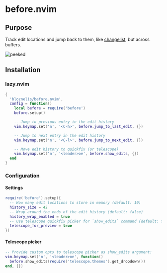 # before.nvim

## Purpose
Track edit locations and jump back to them, like [changelist](https://neovim.io/doc/user/motion.html#changelist), but across buffers.

![peeked](https://github.com/bloznelis/before.nvim/assets/33397865/dc60139e-4abc-4766-88f2-cb14f256e8f9)

## Installation
### lazy.nvim
```lua
{
  'bloznelis/before.nvim',
  config = function()
    local before = require('before')
    before.setup()

    -- Jump to previous entry in the edit history
    vim.keymap.set('n', '<C-h>', before.jump_to_last_edit, {})

    -- Jump to next entry in the edit history
    vim.keymap.set('n', '<C-l>', before.jump_to_next_edit, {})

    -- Move edit history to quickfix (or telescope)
    vim.keymap.set('n', '<leader>oe', before.show_edits, {})
  end
}
```

### Configuration
#### Settings
```lua
require('before').setup({
  -- How many edit locations to store in memory (default: 10)
  history_size = 42
  -- Wrap around the ends of the edit history (default: false)
  history_wrap_enabled = true
  -- Use telescope quickfix picker for `show_edits` command (default: false)
  telescope_for_preview = true
})
```
#### Telescope picker
```lua
-- Provide custom opts to telescope picker as show_edits argument:
vim.keymap.set('n', '<leader>oe', function()
  before.show_edits(require('telescope.themes').get_dropdown())
end, {})
```
